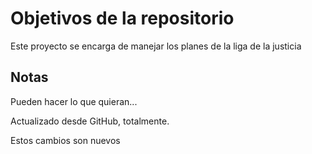 # Objetivos de la repositorio

Este proyecto se encarga de manejar los planes de la liga de la justicia


## Notas
Pueden hacer lo que quieran...


Actualizado desde GitHub, totalmente. 



Estos cambios son nuevos